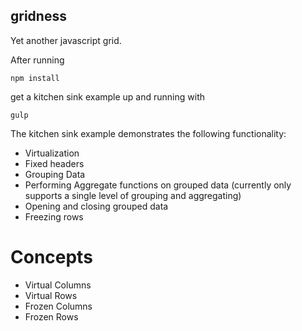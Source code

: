 gridness
---------------

Yet another javascript grid.

After running 
```
npm install
```

get a kitchen sink example up and running with 
```
gulp
```

The kitchen sink example demonstrates the following functionality:

- Virtualization
- Fixed headers
- Grouping Data 
- Performing Aggregate functions on grouped data (currently only supports a single level of grouping and aggregating)
- Opening and closing grouped data
- Freezing rows

Concepts
================

- Virtual Columns
- Virtual Rows
- Frozen Columns
- Frozen Rows
